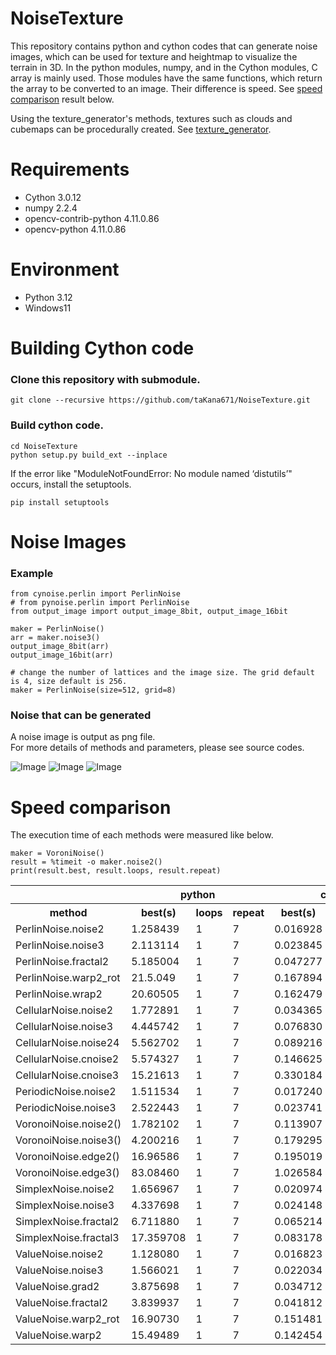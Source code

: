 # NoiseTexture

This repository contains python and cython codes that can generate noise images, which can be used for texture and heightmap to visualize the terrain in 3D. 
In the python modules, numpy, and in the Cython modules, C array is mainly used. Those modules have the same functions, which return the array to be converted to an image.
Their difference is speed. See [speed comparison](#speed-comparison) result below.

Using the texture_generator's methods, textures such as clouds and cubemaps can be procedurally created.
See [texture_generator](https://github.com/taKana671/texture_generator/tree/main).

# Requirements

* Cython 3.0.12
* numpy 2.2.4
* opencv-contrib-python 4.11.0.86
* opencv-python 4.11.0.86

# Environment

* Python 3.12
* Windows11

# Building Cython code

### Clone this repository with submodule.
```
git clone --recursive https://github.com/taKana671/NoiseTexture.git
```

### Build cython code.
```
cd NoiseTexture
python setup.py build_ext --inplace
```
If the error like "ModuleNotFoundError: No module named ‘distutils’" occurs, install the setuptools.
```
pip install setuptools
```

# Noise Images

### Example
```
from cynoise.perlin import PerlinNoise
# from pynoise.perlin import PerlinNoise
from output_image import output_image_8bit, output_image_16bit

maker = PerlinNoise()
arr = maker.noise3()
output_image_8bit(arr)
output_image_16bit(arr)

# change the number of lattices and the image size. The grid default is 4, size default is 256. 
maker = PerlinNoise(size=512, grid=8)

```

### Noise that can be generated
A noise image is output as png file.   
For more details of methods and parameters, please see source codes.

![Image](https://github.com/user-attachments/assets/9ab46f12-6e88-451b-ab8a-763be564c3c2)
![Image](https://github.com/user-attachments/assets/8330cbda-6c3a-4637-ba45-1f97d6b29ab9)
![Image](https://github.com/user-attachments/assets/e5edc685-f935-48be-a1cc-52366d0eda0a)

# Speed ​​comparison

The execution time of each methods were measured like below.

```
maker = VoroniNoise()
result = %timeit -o maker.noise2()
print(result.best, result.loops, result.repeat)
```

<table>
    <tr>
      <th></th>
      <th colspan="3">python</th>
      <th colspan="3">cython</th>
    </tr>
    <tr>
      <th>method</th>
      <th>best(s)</th>
      <th>loops</th>
      <th>repeat</th>
      <th>best(s)</th>
      <th>loops</th>
      <th>repeat</th>
    </tr>
    <tr>
      <td>PerlinNoise.noise2</td>
      <td>1.258439</td>
      <td>1</td>
      <td>7</td>
      <td>0.016928</td>
      <td>10</td>
      <td>7</td>
    </tr>
    <tr>
      <td>PerlinNoise.noise3</td>
      <td>2.113114</td>
      <td>1</td>
      <td>7</td>
      <td>0.023845</td>
      <td>10</td>
      <td>7</td>
    </tr>
    <tr>
      <td>PerlinNoise.fractal2</td>
      <td>5.185004</td>
      <td>1</td>
      <td>7</td>
      <td>0.047277</td>
      <td>10</td>
      <td>7</td>
    </tr>
    <tr>
      <td>PerlinNoise.warp2_rot</td>
      <td>21.5.049</td>
      <td>1</td>
      <td>7</td>
      <td>0.167894</td>
      <td>1</td>
      <td>7</td>
    </tr>
    <tr>
      <td>PerlinNoise.wrap2</td>
      <td>20.60505</td>
      <td>1</td>
      <td>7</td>
      <td>0.162479</td>
      <td>10</td>
      <td>7</td>
    </tr>
    <tr>
      <td>CellularNoise.noise2</td>
      <td>1.772891</td>
      <td>1</td>
      <td>7</td>
      <td>0.034365</td>
      <td>10</td>
      <td>7</td>
    </tr>
    <tr>
      <td>CellularNoise.noise3</td>
      <td>4.445742</td>
      <td>1</td>
      <td>7</td>
      <td>0.076830</td>
      <td>10</td>
      <td>7</td>
    </tr>
    <tr>
      <td>CellularNoise.noise24</td>
      <td>5.562702</td>
      <td>1</td>
      <td>7</td>
      <td>0.089216</td>
      <td>10</td>
      <td>7</td>
    </tr>
    <tr>
      <td>CellularNoise.cnoise2</td>
      <td>5.574327</td>
      <td>1</td>
      <td>7</td>
      <td>0.146625</td>
      <td>10</td>
      <td>7</td>
    </tr>
    <tr>
      <td>CellularNoise.cnoise3</td>
      <td>15.21613</td>
      <td>1</td>
      <td>7</td>
      <td>0.330184</td>
      <td>1</td>
      <td>7</td>
    </tr>
    <tr>
      <td>PeriodicNoise.noise2</td>
      <td>1.511534</td>
      <td>1</td>
      <td>7</td>
      <td>0.017240</td>
      <td>100</td>
      <td>7</td>
    </tr>
    <tr>
      <td>PeriodicNoise.noise3</td>
      <td>2.522443</td>
      <td>1</td>
      <td>7</td>
      <td>0.023741</td>
      <td>10</td>
      <td>7</td>
    </tr>
    <tr>
      <td>VoronoiNoise.noise2()</td>
      <td>1.782102</td>
      <td>1</td>
      <td>7</td>
      <td>0.113907</td>
      <td>10</td>
      <td>7</td>
    </tr>
    <tr>
      <td>VoronoiNoise.noise3()</td>
      <td>4.200216</td>
      <td>1</td>
      <td>7</td>
      <td>0.179295</td>
      <td>10</td>
      <td>7</td>
    </tr>
    <tr>
      <td>VoronoiNoise.edge2()</td>
      <td>16.96586</td>
      <td>1</td>
      <td>7</td>
      <td>0.195019</td>
      <td>1</td>
      <td>7</td>
    </tr>
    <tr>
      <td>VoronoiNoise.edge3()</td>
      <td>83.08460</td>
      <td>1</td>
      <td>7</td>
      <td>1.026584</td>
      <td>1</td>
      <td>7</td>
    </tr>
    <tr>
      <td>SimplexNoise.noise2</td>
      <td>1.656967</td>
      <td>1</td>
      <td>7</td>
      <td>0.020974</td>
      <td>10</td>
      <td>7</td>
    </tr>
    <tr>
      <td>SimplexNoise.noise3</td>
      <td>4.337698</td>
      <td>1</td>
      <td>7</td>
      <td>0.024148</td>
      <td>10</td>
      <td>7</td>
    </tr>
    <tr>
      <td>SimplexNoise.fractal2</td>
      <td>6.711880</td>
      <td>1</td>
      <td>7</td>
      <td>0.065214</td>
      <td>10</td>
      <td>7</td>
    </tr>
    <td>SimplexNoise.fractal3</td>
      <td>17.359708</td>
      <td>1</td>
      <td>7</td>
      <td>0.083178</td>
      <td>10</td>
      <td>7</td>
    </tr>
    <tr>
    <td>ValueNoise.noise2</td>
      <td>1.128080</td>
      <td>1</td>
      <td>7</td>
      <td>0.016823</td>
      <td>100</td>
      <td>7</td>
    </tr>
    <tr>
    <td>ValueNoise.noise3</td>
      <td>1.566021</td>
      <td>1</td>
      <td>7</td>
      <td>0.022034</td>
      <td>10</td>
      <td>7</td>
    </tr>
    <tr>
    <td>ValueNoise.grad2</td>
      <td>3.875698</td>
      <td>1</td>
      <td>7</td>
      <td>0.034712</td>
      <td>10</td>
      <td>7</td>
    </tr>
    <tr>
    <td>ValueNoise.fractal2</td>
      <td>3.839937</td>
      <td>1</td>
      <td>7</td>
      <td>0.041812</td>
      <td>10</td>
      <td>7</td>
    </tr>
    <tr>
    <td>ValueNoise.warp2_rot</td>
      <td>16.90730</td>
      <td>1</td>
      <td>7</td>
      <td>0.151481</td>
      <td>10</td>
      <td>7</td>
    </tr>
    <tr>
    <td>ValueNoise.warp2</td>
      <td>15.49489</td>
      <td>1</td>
      <td>7</td>
      <td>0.142454</td>
      <td>10</td>
      <td>7</td>
    </tr>
</table>
